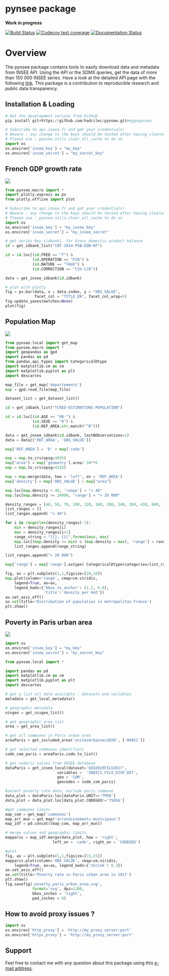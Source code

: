 pynsee package
=======

**Work in progress**

 [![Build Status](https://github.com/hadrilec/pynsee/actions/workflows/pynsee-test.yml/badge.svg)](https://github.com/hadrilec/pynsee/actions) 
[![Codecov test coverage](https://codecov.io/gh/hadrilec/pynsee/branch/master/graph/badge.svg)](https://codecov.io/gh/hadrilec/pynsee?branch=master) 
 [![Documentation Status](https://readthedocs.org/projects/pynsee/badge/?version=latest)](https://pynsee.readthedocs.io/en/latest/?badge=latest)

# Overview

The pynsee package contains tools to easily download data and metadata from INSEE API.
Using the API or the SDMX queries, get the data of more than 150 000 INSEE series.
Have a look at the detailed API page with the following [link](https://api.insee.fr/catalogue/).
This package is a contribution to reproducible research and public data transparency.

## Installation & Loading

```python
# Get the development version from GitHub
pip install git+https://github.com/hadrilec/pynsee.git#egg=pynsee

# Subscribe to api.insee.fr and get your credentials!
# Beware : any change to the keys should be tested after having cleared the cache
# Please use : pynsee.utils.clear_all_cache to do so
import os
os.environ['insee_key'] = "my_key"
os.environ['insee_secret'] = "my_secret_key"
```
## French GDP growth rate

![](examples/pictures/example_gdp_picture.png)

```python
from pynsee.macro import * 
import plotly.express as px
from plotly.offline import plot

# Subscribe to api.insee.fr and get your credentials!
# Beware : any change to the keys should be tested after having cleared the cache
# Please use : pynsee.utils.clear_all_cache to do so
import os
os.environ['insee_key'] = "my_insee_key"
os.environ['insee_secret'] = "my_insee_secret"

# get series key (idbank), for Gross domestic product balance
id = get_idbank_list("CNT-2014-PIB-EQB-RF")

id = id.loc[(id.FREQ == "T") &
            (id.OPERATION == "PIB") &
            (id.NATURE == "TAUX") &
            (id.CORRECTION == "CVS-CJO")]

data = get_insee_idbank(id.idbank)

# plot with plotly
fig = px.bar(data, x = data.index, y = "OBS_VALUE",
             facet_col = "TITLE_EN", facet_col_wrap=5)
fig.update_yaxes(matches=None)
plot(fig)
```
## Population Map

![](examples/pictures/example_pop_map.png)

```python
from pynsee.local import get_map
from pynsee.macro import *
import geopandas as gpd
import pandas as pd
from pandas.api.types import CategoricalDtype
import matplotlib.cm as cm
import matplotlib.pyplot as plt
import descartes

map_file = get_map('departements')
map = gpd.read_file(map_file)

dataset_list = get_dataset_list()

id = get_idbank_list("TCRED-ESTIMATIONS-POPULATION") 

id = id.loc[(id.AGE == "00-") &
            (id.SEXE == "0") &
            (id.REF_AREA.str.match("^D"))]

data = get_insee_idbank(id.idbank, lastNObservations=1)
data = data[['REF_AREA', 'OBS_VALUE']]

map['REF_AREA'] = 'D' + map['code']

map = map.to_crs(epsg=3035)
map["area"] = map['geometry'].area/ 10**6
map = map.to_crs(epsg=4326)

map = map.merge(data, how = 'left', on = 'REF_AREA')
map['density'] = map['OBS_VALUE'] / map["area"]

map.loc[map.density < 40, 'range'] = "< 40"
map.loc[map.density >= 20000, 'range'] = "> 20 000"

density_ranges = [40, 50, 70, 100, 120, 160, 200, 240, 260, 410, 600, 1000, 5000, 20000]
list_ranges = []
list_ranges.append( "< 40")

for i in range(len(density_ranges)-1):
    min = density_ranges[i]
    max = density_ranges[i+1]
    range_string = "[{}, {}[".format(min, max)
    map.loc[(map.density >= min) & (map.density < max), 'range'] = range_string
    list_ranges.append(range_string)

list_ranges.append("> 20 000")

map['range'] = map['range'].astype( CategoricalDtype(categories=list_ranges, ordered=True))

fig, ax = plt.subplots(1,1,figsize=[10,10])
map.plot(column='range', cmap=cm.viridis, 
    legend=True, ax=ax,
    legend_kwds={'bbox_to_anchor': (1.1, 0.8),
                 'title':'density per km2'})
ax.set_axis_off()
ax.set(title='Distribution of population in metropolitan France')
plt.show()
```
## Poverty in Paris urban area

<!-- ![](examples/pictures/example_poverty_paris_uu.png) -->
![](examples/pictures/poverty_paris_urban_area.svg)
```python
import os 
os.environ['insee_key'] = "my_key"
os.environ['insee_secret'] = "my_secret_key"

from pynsee.local import *

import pandas as pd
import matplotlib.cm as cm
import matplotlib.pyplot as plt
import descartes

# get a list all data available : datasets and variables
metadata = get_local_metadata()

# geographic metadata
nivgeo = get_nivgeo_list()

# get geographic area list
area = get_area_list()

# get all communes in Paris urban area
areaParis = get_included_area('unitesUrbaines2020', ['00851'])

# get selected communes identifiers
code_com_paris = areaParis.code.to_list()

# get numeric values from INSEE database 
dataParis = get_insee_local(dataset='GEO2020FILO2017',
                       variables =  'INDICS_FILO_DISP_DET',
                       geo = 'COM',
                       geocodes = code_com_paris)

#select poverty rate data, exclude paris commune
data_plot = dataParis.loc[dataParis.UNIT=='TP60']
data_plot = data_plot.loc[data_plot.CODEGEO!='75056']

#get communes limits
map_com = get_map('communes')
map_arr_mun = get_map('arrondissements-municipaux')
map_idf = pd.concat([map_com, map_arr_mun])

# merge values and geographic limits
mapparis = map_idf.merge(data_plot, how = 'right',
                     left_on = 'code', right_on = 'CODEGEO')

#plot
fig, ax = plt.subplots(1,1,figsize=[15,15])
mapparis.plot(column='OBS_VALUE', cmap=cm.viridis, 
    legend=True, ax=ax, legend_kwds={'shrink': 0.3})
ax.set_axis_off()
ax.set(title='Poverty rate in Paris urban area in 2017')
plt.show()
fig.savefig('poverty_paris_urban_area.svg',
            format='svg', dpi=1200,
            bbox_inches = 'tight',
            pad_inches = 0)

```

## How to avoid proxy issues ?

```python
import os 
os.environ['http_proxy'] = 'http://my_proxy_server:port'
os.environ['https_proxy'] = 'http://my_proxy_server:port'
```

## Support
Feel free to contact me with any question about this package using this [e-mail address](mailto:hadrien.leclerc@insee.fr?subject=[pynsee]).
